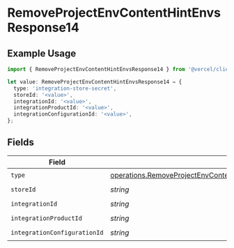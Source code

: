 # RemoveProjectEnvContentHintEnvsResponse14

## Example Usage

```typescript
import { RemoveProjectEnvContentHintEnvsResponse14 } from '@vercel/client/models/operations';

let value: RemoveProjectEnvContentHintEnvsResponse14 = {
  type: 'integration-store-secret',
  storeId: '<value>',
  integrationId: '<value>',
  integrationProductId: '<value>',
  integrationConfigurationId: '<value>',
};
```

## Fields

| Field                        | Type                                                                                                                                                                                               | Required           | Description |
| ---------------------------- | -------------------------------------------------------------------------------------------------------------------------------------------------------------------------------------------------- | ------------------ | ----------- |
| `type`                       | [operations.RemoveProjectEnvContentHintEnvsResponse200ApplicationJSONResponseBody314Type](../../models/operations/removeprojectenvcontenthintenvsresponse200applicationjsonresponsebody314type.md) | :heavy_check_mark: | N/A         |
| `storeId`                    | _string_                                                                                                                                                                                           | :heavy_check_mark: | N/A         |
| `integrationId`              | _string_                                                                                                                                                                                           | :heavy_check_mark: | N/A         |
| `integrationProductId`       | _string_                                                                                                                                                                                           | :heavy_check_mark: | N/A         |
| `integrationConfigurationId` | _string_                                                                                                                                                                                           | :heavy_check_mark: | N/A         |
